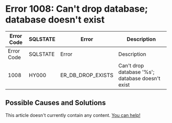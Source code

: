 
# Error 1008: Can't drop database; database doesn't exist


| Error Code | SQLSTATE | Error | Description |
| --- | --- | --- | --- |
| Error Code | SQLSTATE | Error | Description |
| 1008 | HY000 | ER_DB_DROP_EXISTS | Can't drop database '%s'; database doesn't exist |




## Possible Causes and Solutions


This article doesn't currently contain any content. [You can help!](/en/writing-and-editing-knowledge-base-articles/)

